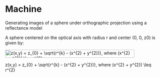 # Machine 
Generating images of a sphere under orthographic projection using a reflectance model

A sphere centered on the optical axis with radius r and center (0, 0, z0) is given by:

<img src="http://bit.ly/2WmMf0s" align="center" border="0" alt="z(x,y) =  z_{0}  +  \sqrt{r^{k}  - (x^{2} + y^{2})}, where (x^{2} + y^{2})  \leq  r^{2}" width="417" height="26" /> 

z(x,y) =  z_{0}  +  \sqrt{r^{k}  - (x^{2} + y^{2})}, where (x^{2} + y^{2})  \leq  r^{2}

